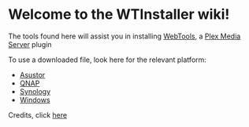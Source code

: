 # Welcome to the WTInstaller wiki!

The tools found here will assist you in installing [WebTools](http://forums.plex.tv/discussion/126254), a [Plex Media Server](https://plex.tv/) plugin

To use a downloaded file, look here for the relevant platform:

* [Asustor](https://github.com/ukdtom/WTInstaller/wiki/Asustor)
* [QNAP](https://github.com/ukdtom/WTInstaller/wiki/QNAP)
* [Synology](https://github.com/ukdtom/WTInstaller/wiki/Synology)
* [Windows](https://github.com/ukdtom/WTInstaller/wiki/Windows)


Credits, click [here](https://github.com/ukdtom/WTInstaller/wiki/Credits)

